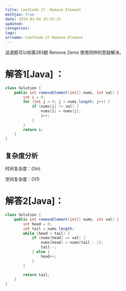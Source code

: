 ```yaml
---
title: LeetCode 27. Remove Element
mathjax: true
date: 2019-03-04 23:33:21
updated:
categories:
tags:
urlname: LeetCode-27-Remove-Element
---
```


这道题可以和第283题 Remove Zeros 使用同样的思路解决。

<!-- more -->

# 解答1[Java] ：

```java
class Solution {
    public int removeElement(int[] nums, int val) {
        int i = 0;
        for (int j = 0; j < nums.length; j++) {
            if (nums[j] != val) {
                nums[i] = nums[j];
                i++;
            }
        }
        return i;
    }
}
```

## 复杂度分析

时间复杂度：$O(n)$

空间复杂度：$O(1)$

# 解答2[Java]：

```java
class Solution {
    public int removeElement(int[] nums, int val) {
        int head = 0;
        int tail = nums.length;
        while (head < tail) {
            if (nums[head] == val) {
                nums[head] = nums[tail - 1];
                tail--;
            } else {
                head++;
            }
        }

        return tail;
    }
}
```

